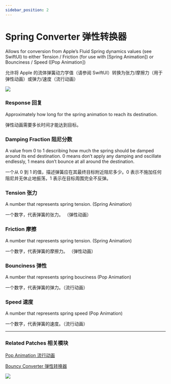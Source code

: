 ```yaml
---
sidebar_position: 2
---
```


# Spring Converter 弹性转换器

Allows for conversion from Apple’s Fluid Spring dynamics values (see SwiftUI) to either Tension / Friction (for use with [Spring Animation]) or Bounciness / Speed ([Pop Animation])

允许将 Apple 的流体弹簧动力学值（请参阅 SwiftUI）转换为张力/摩擦力（用于弹性动画）或弹力/速度（流行动画）

![](https://s3.us-west-2.amazonaws.com/secure.notion-static.com/f5bc172d-6cdb-4393-ba21-3d826f19027c/Untitled.png?X-Amz-Algorithm=AWS4-HMAC-SHA256&X-Amz-Content-Sha256=UNSIGNED-PAYLOAD&X-Amz-Credential=AKIAT73L2G45EIPT3X45%2F20220602%2Fus-west-2%2Fs3%2Faws4_request&X-Amz-Date=20220602T151735Z&X-Amz-Expires=86400&X-Amz-Signature=63a395fd918fa6af9a4bb96b09e5b74b82c3bfadce4c23eb2b5c9730ce89c961&X-Amz-SignedHeaders=host&response-content-disposition=filename%20%3D%22Untitled.png%22&x-id=GetObject)

### Response 回复

Approximately how long for the spring animation to reach its destination.

弹性动画需要多长时间才能达到目标。

### Damping Fraction 阻尼分数

A value from 0 to 1 describing how much the spring should be damped around its end destination. 0 means don’t apply any damping and oscillate endlessly, 1 means don’t bounce at all around the destination.

一个从 0 到 1 的值，描述弹簧应在其最终目标附近阻尼多少。0 表示不施加任何阻尼并无休止地振荡，1 表示在目标周围完全不反弹。

### Tension 张力

A number that represents spring tension. (Spring Animation)

一个数字，代表弹簧的张力。 （弹性动画）

### Friction 摩擦

A number that represents spring tension. (Spring Animation)

一个数字，代表弹簧的摩擦力。 （弹性动画）

### Bounciness 弹性

A number that represents spring bouciness (Pop Animation)

一个数字，代表弹簧的弹力。（流行动画）

### Speed 速度

A number that represents spring speed (Pop Animation)

一个数字，代表弹簧的速度。（流行动画）

---

### Related Patches 相关模块

[Pop Animation 流行动画](./Pop%20Animation.md)

[Bouncy Converter 弹性转换器](./Bouncy%20Converter.md)

![](https://s3.us-west-2.amazonaws.com/secure.notion-static.com/867122ea-46b5-4df3-a833-85c665f63ab5/Untitled.png?X-Amz-Algorithm=AWS4-HMAC-SHA256&X-Amz-Content-Sha256=UNSIGNED-PAYLOAD&X-Amz-Credential=AKIAT73L2G45EIPT3X45%2F20220602%2Fus-west-2%2Fs3%2Faws4_request&X-Amz-Date=20220602T151749Z&X-Amz-Expires=86400&X-Amz-Signature=f2c612458874d231803c1d16f6fea3b586545e531629b9a12664e8dee13396d3&X-Amz-SignedHeaders=host&response-content-disposition=filename%20%3D%22Untitled.png%22&x-id=GetObject)
